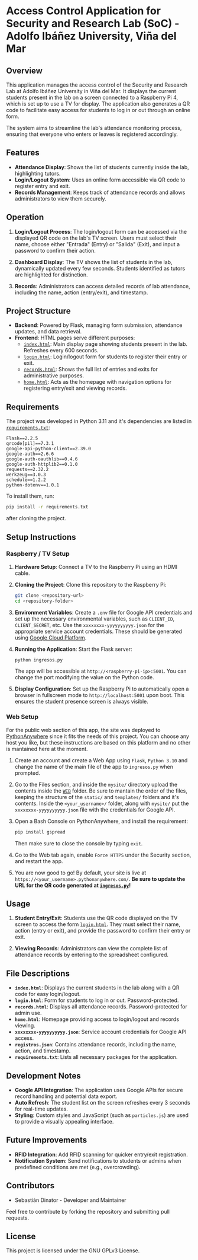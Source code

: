 # Access Control Application for Security and Research Lab (SoC) - Adolfo Ibáñez University, Viña del Mar

## Overview

This application manages the access control of the Security and Research Lab at Adolfo Ibáñez University in Viña del Mar. It displays the current students present in the lab on a screen connected to a Raspberry Pi 4, which is set up to use a TV for display. The application also generates a QR code to facilitate easy access for students to log in or out through an online form.

The system aims to streamline the lab's attendance monitoring process, ensuring that everyone who enters or leaves is registered accordingly.

## Features

- **Attendance Display**: Shows the list of students currently inside the lab, highlighting tutors.
- **Login/Logout System**: Uses an online form accessible via QR code to register entry and exit.
- **Records Management**: Keeps track of attendance records and allows administrators to view them securely.

## Operation

1. **Login/Logout Process**: The login/logout form can be accessed via the displayed QR code on the lab's TV screen. Users must select their name, choose either "Entrada" (Entry) or "Salida" (Exit), and input a password to confirm their action.

2. **Dashboard Display**: The TV shows the list of students in the lab, dynamically updated every few seconds. Students identified as tutors are highlighted for distinction.

3. **Records**: Administrators can access detailed records of lab attendance, including the name, action (entry/exit), and timestamp.

## Project Structure

- **Backend**: Powered by Flask, managing form submission, attendance updates, and data retrieval.
- **Frontend**: HTML pages serve different purposes:
  - [`index.html`](/templates/index.html): Main display page showing students present in the lab. Refreshes every 600 seconds.
  - [`login.html`](/templates/login.html): Login/logout form for students to register their entry or exit.
  - [`records.html`](/templates/records.html): Shows the full list of entries and exits for administrative purposes.
  - [`home.html`](/templates/home.html): Acts as the homepage with navigation options for registering entry/exit and viewing records.

## Requirements

The project was developed in Python 3.11 and it's dependencies are listed in [`requirements.txt`](requirements.txt):

```
Flask==2.2.5
qrcode[pil]==7.3.1
google-api-python-client==2.39.0
google-auth==2.6.6
google-auth-oauthlib==0.4.6
google-auth-httplib2==0.1.0
requests==2.32.2
werkzeug==3.0.3
schedule==1.2.2
python-dotenv==1.0.1
```

To install them, run:

```bash
pip install -r requirements.txt
```
after cloning the project.

## Setup Instructions
### Raspberry / TV Setup

1. **Hardware Setup**: Connect a TV to the Raspberry Pi using an HDMI cable.

2. **Cloning the Project**: Clone this repository to the Raspberry Pi:

   ```bash
   git clone <repository-url>
   cd <repository-folder>
   ```

3. **Environment Variables**: Create a `.env` file for Google API credentials and set up the necessary environmental variables, such as `CLIENT_ID`, `CLIENT_SECRET`, etc. Use the `xxxxxxxx-yyyyyyyyyy.json` for the appropriate service account credentials. These should be generated using [Google Cloud Platform](https://console.cloud.google.com/).

4. **Running the Application**: Start the Flask server:

   ```bash
   python ingresos.py
   ```

   The app will be accessible at `http://<raspberry-pi-ip>:5001`. You can change the port modifying the value on the Python code.

5. **Display Configuration**: Set up the Raspberry Pi to automatically open a browser in fullscreen mode to `http://localhost:5001` upon boot. This ensures the student presence screen is always visible.

### Web Setup

For the public web section of this app, the site was deployed to [PythonAnywhere](https://www.pythonanywhere.com/) since it fits the needs of this project. You can choose any host you like, but these instructions are based on this platform and no other is mantained here at the moment.

1. Create an account and create a Web App using `Flask`, `Python 3.10` and change the name of the main file of the app to `ingresos.py` when prompted.

2. Go to the Files section, and inside the `mysite/` directory upload the contents inside the [`WEB`](/WEB/) folder. Be sure to mantain the order of the files, keeping the structure of the `static/` and `templates/` folders and it's contents.
   Inside the `<your_username>/` folder, along with `mysite/` put the `xxxxxxxx-yyyyyyyyyy.json` file with the credentials for Google API.

3. Open a Bash Console on PythonAnywhere, and install the requirement:

   ```bash
   pip install gspread
   ```
   Then make sure to close the console by typing `exit`.

4. Go to the Web tab again, enable `Force HTTPS` under the Security section, and restart the app.

5. You are now good to go! By default, your site is live at `https://<your_username>.pythonanywhere.com/`. **Be sure to update the URL for the QR code generated at [`ingresos.py`](ingresos.py)!**

## Usage

1. **Student Entry/Exit**: Students use the QR code displayed on the TV screen to access the form [`login.html`](/templates/login.html). They must select their name, action (entry or exit), and provide the password to confirm their entry or exit.

2. **Viewing Records**: Administrators can view the complete list of attendance records by entering to the spreadsheet configured.

## File Descriptions

- **`index.html`**: Displays the current students in the lab along with a QR code for easy login/logout.
- **`login.html`**: Form for students to log in or out. Password-protected.
- **`records.html`**: Displays all attendance records. Password-protected for admin use.
- **`home.html`**: Homepage providing access to login/logout and records viewing.
- **`xxxxxxxx-yyyyyyyyyy.json`**: Service account credentials for Google API access.
- **`registros.json`**: Contains attendance records, including the name, action, and timestamp.
- **`requirements.txt`**: Lists all necessary packages for the application.

## Development Notes

- **Google API Integration**: The application uses Google APIs for secure record handling and potential data export.
- **Auto Refresh**: The student list on the screen refreshes every 3 seconds for real-time updates.
- **Styling**: Custom styles and JavaScript (such as `particles.js`) are used to provide a visually appealing interface.

## Future Improvements

- **RFID Integration**: Add RFID scanning for quicker entry/exit registration.
- **Notification System**: Send notifications to students or admins when predefined conditions are met (e.g., overcrowding).

## Contributors

- Sebastián Dinator - Developer and Maintainer

Feel free to contribute by forking the repository and submitting pull requests.

## License

This project is licensed under the GNU GPLv3 License.
